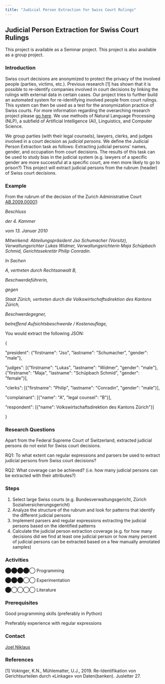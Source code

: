 ```yaml
---
title: "Judicial Person Extraction for Swiss Court Rulings"
---
```


Judicial Person Extraction for Swiss Court Rulings
--------------------------------------------------

This project is available as a Seminar project. This project is also available as a group project.

### Introduction

Swiss court decisions are anonymized to protect the privacy of the involved people (parties, victims, etc.). Previous research \[1\] has shown that it is possible to re-identify companies involved in court decisions by linking the rulings with external data in certain cases. Our project tries to further build an automated system for re-identifying involved people from court rulings. This system can then be used as a test for the anonymization practice of Swiss courts. For more information regarding the overarching research project please [go here](https://www.digitale-nachhaltigkeit.unibe.ch/index_eng.html). We use methods of Natural Language Processing (NLP), a subfield of Artificial Intelligence (AI), Linguistics, and Computer Science.

We group parties (with their legal counsels), lawyers, clerks, and judges involved in a court decision as _judicial persons_. We define the Judicial Person Extraction task as follows: Extracting judicial persons' names, gender, and occupation from court decisions. The results of this task can be used to study bias in the judicial system (e.g. lawyers of a specific gender are more successful at a specific court, are men more likely to go to prison?) This project will extract judicial persons from the rubrum (header) of Swiss court decisions.

### Example

From the rubrum of the decision of the Zurich Administrative Court [AB.2009.00001](https://entscheidsuche.ch/docs/ZH_Verwaltungsgericht/ZH_VG_001_-AB-2009-00001_13-01-2010.html):

_Beschluss_

_der 4. Kammer_

_vom 13\. Januar 2010_

_Mitwirkend: Abteilungspräsident Jso Schumacher (Vorsitz), Verwaltungsrichter Lukas Widmer, Verwaltungsrichterin Maja Schüpbach Schmid, Gerichtssekretär Philip Conradin._

_In Sachen_

_A,
vertreten durch Rechtsanwalt B,_

_Beschwerdeführerin,_

_gegen_

_Staat Zürich,
vertreten durch die Volkswirtschaftsdirektion des Kantons Zürich,_

_Beschwerdegegner,_

_betreffend Aufsichtsbeschwerde / Kostenauflage,_

You would extract the following JSON:

{

"president": {"firstname": "Jso", "lastname": "Schumacher", "gender": "male"},

"judges": \[{"firstname": "Lukas", "lastname": "Widmer", "gender": "male"}, {"firstname": "Maja", "lastname": "Schüpbach Schmid", "gender": "female"}\],

"clerks": \[{"firstname": "Philip", "lastname": "Conradin", "gender": "male"}\],

"complainant": \[{"name": "A", "legal counsel": "B"}\],

"respondent": \[{"name": Volkswirtschaftsdirektion des Kantons Zürich"}\]

}

### Research Questions

Apart from the Federal Supreme Court of Switzerland, extracted judicial persons do not exist for Swiss court decisions.

RQ1: To what extent can regular expressions and parsers be used to extract judicial persons from Swiss court decisions?

RQ2: What coverage can be achieved? (i.e. how many judicial persons can be extracted with their attributes?)

### Steps

1.  Select large Swiss courts (e.g. Bundesverwaltungsgericht, Zürich Sozialversicherungsgericht)
2.  Analyze the structure of the rubrum and look for patterns that identify the different judicial persons
3.  Implement parsers and regular expressions extracting the judicial persons based on the identified patterns
4.  Calculate the judicial person extraction coverage (e.g. for how many decisions did we find at least one judicial person or how many percent of judicial persons can be extracted based on a few manually annotated samples)

### Activities

⬤⬤⬤⬤◯ Programming

⬤⬤⬤◯◯ Experimentation

⬤◯◯◯◯ Literature

### Prerequisites

Good programming skills (preferably in Python)

Preferably experience with regular expressions

### Contact

[Joel Niklaus](https://www.digitale-nachhaltigkeit.unibe.ch/about_us/persons/niklaus_joel/index_eng.html)

### References

\[1\] Vokinger, K.N., Mühlematter, U.J., 2019. Re-Identifikation von Gerichtsurteilen durch «Linkage» von Daten(banken). Jusletter 27.